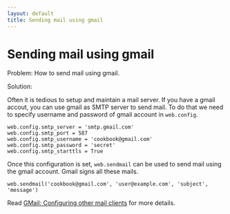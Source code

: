 ```yaml
---
layout: default
title: Sending mail using gmail
---
```


# Sending mail using gmail

Problem: How to send mail using gmail.

Solution:

Often it is tedious to setup and maintain a mail server. If you have a
gmail accout, you can use gmail as SMTP server to send mail. To do
that we need to specify username and password of gmail account in
`web.config`.

    web.config.smtp_server = 'smtp.gmail.com'
    web.config.smtp_port = 587
    web.config.smtp_username = 'cookbook@gmail.com'
    web.config.smtp_password = 'secret'
    web.config.smtp_starttls = True

Once this configuration is set, `web.sendmail` can be used to send
mail using the gmail account. Gmail signs all these mails.

    web.sendmail('cookbook@gmail.com', 'user@example.com', 'subject', 'message')

Read [GMail: Configuring other mail clients][1] for more details.

[1]: http://mail.google.com/support/bin/answer.py?hl=en&answer=13287